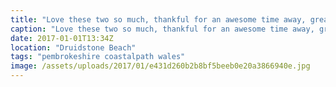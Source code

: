 ```yaml
---
title: "Love these two so much, thankful for an awesome time away, great way to end 2016"
caption: "Love these two so much, thankful for an awesome time away, great way to end 2016"
date: 2017-01-01T13:34Z
location: "Druidstone Beach"
tags: "pembrokeshire coastalpath wales"
image: /assets/uploads/2017/01/e431d260b2b8bf5beeb0e20a3866940e.jpg
---
```

